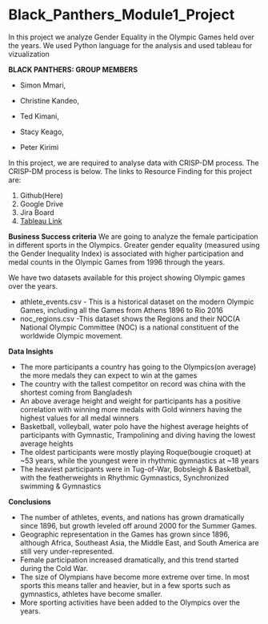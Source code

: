 # Black_Panthers_Module1_Project

In this project we analyze Gender Equality in the Olympic Games held over the years.
We used Python language for the analysis and used tableau for vizualization


**BLACK PANTHERS: GROUP MEMBERS**

* Simon Mmari,

* Christine Kandeo,

* Ted Kimani,

* Stacy Keago,

* Peter Kirimi


In this project, we are required to analyse data with CRISP-DM process. The CRISP-DM process is below.
The links to Resource Finding for this project are:
1. Github(Here)
2. Google Drive
3. Jira Board
4. [Tableau Link](https://public.tableau.com/views/PresentationVisualsforParticipants/TotalNumberoffemaleparticpantspercountry?:language=en-US&:display_count=n&:origin=viz_share_link "Tableau Link")

**Business Success criteria**
We are going to analyze the female participation in different sports in the Olympics. 
Greater gender equality (measured using the Gender Inequality Index) is associated with higher participation and medal counts in the Olympic Games from 1996 through the years.

We have two datasets available for this project showing  Olympic games over the years.

* athlete_events.csv - This is a historical dataset on the modern Olympic Games, including all the Games from Athens 1896 to Rio 2016
* noc_regions.csv -This dataset shows the Regions and their NOC(A National Olympic Committee (NOC) is a national constituent of the worldwide Olympic movement.

**Data Insights**

- The more participants a country has going to the Olympics(on average) the more medals they can expect to win at the games 
- The country with the tallest competitor on record was china with the shortest coming from Bangladesh
- An above average height and weight for participants has a positive correlation with winning more medals with Gold winners having the highest values for all medal winners
- Basketball, volleyball, water polo have the highest average heights of participants with Gymnastic, Trampolining and diving having the lowest average heights 
- The oldest participants were mostly playing Roque(bougie croquet) at ~53 years, while the youngest were in rhythmic gymnastics at ~18 years
- The heaviest participants were in Tug-of-War, Bobsleigh & Basketball, with the featherweights in Rhythmic Gymnastics, Synchronized swimming & Gymnastics


**Conclusions**

- The number of athletes, events, and nations has grown dramatically since 1896, but growth leveled off around 2000 for the Summer Games.
- Geographic representation in the Games has grown since 1896, although Africa, Southeast Asia, the Middle East, and South America are still very under-represented.
- Female participation increased dramatically, and this trend started during the Cold War.
- The size of Olympians have become more extreme over time. In most sports this means taller and heavier, but in a few sports such as gymnastics, athletes have become smaller.
- More sporting activities have been added to the Olympics over the years.



